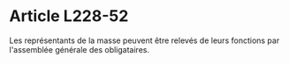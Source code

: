 # Article L228-52

Les représentants de la masse peuvent être relevés de leurs fonctions par l'assemblée générale des obligataires.
